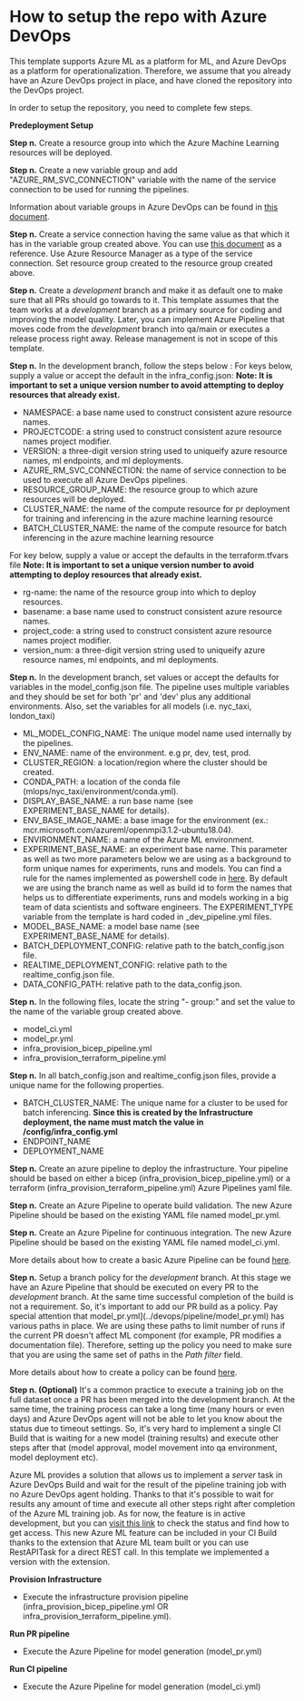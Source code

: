 # How to setup the repo with Azure DevOps

This template supports Azure ML as a platform for ML, and Azure DevOps as a platform for operationalization. Therefore, we assume that you already have an Azure DevOps project in place, and have cloned the repository into the DevOps project.

In order to setup the repository, you need to complete few steps.

**Predeployment Setup**

**Step n.** Create a resource group into which the Azure Machine Learning resources will be deployed.

**Step n.** Create a new variable group and add "AZURE_RM_SVC_CONNECTION" variable with the name of the service connection to be used for running the pipelines. 

Information about variable groups in Azure DevOps can be found in [this document](https://learn.microsoft.com/en-us/azure/devops/pipelines/library/variable-groups?view=azure-devops&tabs=classic).


**Step n.** Create a service connection having the same value as that which it has in the variable group created above. You can use [this document](https://learn.microsoft.com/en-us/azure/devops/pipelines/library/service-endpoints?view=azure-devops&tabs=yaml) as a reference. Use Azure Resource Manager as a type of the service connection. Set resource group created to the resource group created above. 

**Step n.** Create a *development* branch and make it as default one to make sure that all PRs should go towards to it. This template assumes that the team works at a *development* branch as a primary source for coding and improving the model quality. Later, you can implement Azure Pipeline that moves code from the *development* branch into qa/main or executes a release process right away. Release management is not in scope of this template.

**Step n.** In the development branch, follow the steps below : 
For keys below, supply a value or accept the default in the infra_config.json:
**Note: It is important to set a unique version number to avoid attempting to deploy resources that already exist.**
- NAMESPACE: a base name used to construct consistent azure resource names.
- PROJECTCODE: a string used to construct consistent azure resource names project modifier.
- VERSION: a three-digit version string used to uniqueify azure resource names, ml endpoints, and ml deployments.
- AZURE_RM_SVC_CONNECTION: the name of service connection to be used to execute all Azure DevOps pipelines.
- RESOURCE_GROUP_NAME: the resource group to which azure resources will be deployed.
- CLUSTER_NAME: the name of the compute resource for pr deployment for training and inferencing in the azure machine learning resource
- BATCH_CLUSTER_NAME: the name of the compute resource for batch inferencing in the azure machine learning resource

For key below, supply a value or accept the defaults in the terraform.tfvars file
**Note: It is important to set a unique version number to avoid attempting to deploy resources that already exist.**
- rg-name: the name of the resource group into which to deploy resources.
- basename: a base name used to construct consistent azure resource names.
- project_code: a string used to construct consistent azure resource names project modifier.
- version_num: a three-digit version string used to uniqueify azure resource names, ml endpoints, and ml deployments.


**Step n.** In the development branch, set values or accept the defaults for variables in the model_config.json file. The pipeline uses multiple variables and they should be set for both 'pr' and 'dev' plus any additional environments. Also, set the variables for all models (i.e. nyc_taxi, london_taxi)

- ML_MODEL_CONFIG_NAME: The unique model name used internally by the pipelines.
- ENV_NAME: name of the environment. e.g pr, dev, test, prod.
- CLUSTER_REGION: a location/region where the cluster should be created.
- CONDA_PATH: a location of the conda file (mlops/nyc_taxi/environment/conda.yml).
- DISPLAY_BASE_NAME: a run base name (see EXPERIMENT_BASE_NAME for details).
- ENV_BASE_IMAGE_NAME: a base image for the environment (ex.: mcr.microsoft.com/azureml/openmpi3.1.2-ubuntu18.04).
- ENVIRONMENT_NAME: a name of the Azure ML environment.
- EXPERIMENT_BASE_NAME: an experiment base name. This parameter as well as two more parameters below we are using as a background to form unique names for experiments, runs and models. You can find a rule for the names implemented as powershell code in [here](../devops/pipeline/templates/variables_template.yml). By default we are using the branch name as well as build id to form the names that helps us to differentiate experiments, runs and models working in a big team of data scientists and software engineers. The EXPERIMENT_TYPE variable from the template is hard coded in _dev_pipeline.yml files.
- MODEL_BASE_NAME: a model base name (see EXPERIMENT_BASE_NAME for details).
- BATCH_DEPLOYMENT_CONFIG: relative path to the batch_config.json file.
- REALTIME_DEPLOYMENT_CONFIG: relative path to the realtime_config.json file.
- DATA_CONFIG_PATH: relative path to the data_config.json.


**Step n.** In the following files, locate the string "- group:" and set the value to the name of the variable group created above.
- model_ci.yml
- model_pr.yml
- infra_provision_bicep_pipeline.yml
- infra_provision_terraform_pipeline.yml 

**Step n.**  In all batch_config.json and realtime_config.json files, provide a unique name for the following properties.
- BATCH_CLUSTER_NAME: The unique name for a cluster to be used for batch inferencing. 
**Since this is created by the Infrastructure deployment, the name must match the value in /config/infra_config.yml**
- ENDPOINT_NAME
- DEPLOYMENT_NAME

**Step n.** Create an azure pipeline to deploy the infrastructure.  Your pipeline should be based on either a bicep (infra_provision_bicep_pipeline.yml) or a terraform (infra_provision_terraform_pipeline.yml) Azure Pipelines yaml file. 

**Step n.** Create an Azure Pipeline to operate build validation. The new Azure Pipeline should be based on the existing YAML file named model_pr.yml.

**Step n.** Create an Azure Pipeline for continuous integration. The new Azure Pipeline should be based on the existing YAML file named model_ci.yml.

More details about how to create a basic Azure Pipeline can be found [here](https://learn.microsoft.com/en-us/azure/devops/pipelines/create-first-pipeline?view=azure-devops&tabs).

**Step n.** Setup a branch policy for the *development* branch. At this stage we have an Azure Pipeline that should be executed on every PR to the *development* branch. At the same time successful completion of the build is not a requirement. So, it's important to add our PR build as a policy. Pay special attention that model_pr.yml](../devops/pipeline/model_pr.yml) has various paths in place. We are using these paths to limit number of runs if the current PR doesn't affect ML component (for example, PR modifies a documentation file). Therefore, setting up the policy you need to make sure that you are using the same set of paths in the *Path filter* field.

More details about how to create a policy can be found [here](https://learn.microsoft.com/en-us/azure/devops/repos/git/branch-policies?view=azure-devops&tabs=browser).

**Step n. (Optional)** It's a common practice to execute a training job on the full dataset once a PR has been merged into the development branch. At the same time, the training process can take a long time (many hours or even days) and Azure DevOps agent will not be able to let you know about the status due to timeout settings. So, it's very hard to implement a single CI Build that is waiting for a new model (training results) and execute other steps after that (model approval, model movement into qa environment, model deployment etc).

Azure ML provides a solution that allows us to implement a *server* task in Azure DevOps Build and wait for the result of the pipeline training job with no Azure DevOps agent holding. Thanks to that it's possible to wait for results any amount of time and execute all other steps right after completion of the Azure ML training job. As for now, the feature is in active development, but you can [visit this link](https://github.com/Azure/azure-mlops-automation) to check the status and find how to get access. This new Azure ML feature can be included in your CI Build thanks to the extension that Azure ML team built or you can use RestAPITask for a direct REST call. In this template we implemented a version with the extension.

**Provision Infrastructure**
- Execute the infrastructure provision pipeline (infra_provision_bicep_pipeline.yml OR infra_provision_terraform_pipeline.yml).

**Run PR pipeline**
- Execute the Azure Pipeline for model generation (model_pr.yml)

**Run CI pipeline**
- Execute the Azure Pipeline for model generation (model_ci.yml)
